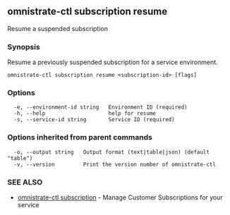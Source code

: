 ## omnistrate-ctl subscription resume

Resume a suspended subscription

### Synopsis

Resume a previously suspended subscription for a service environment.

```
omnistrate-ctl subscription resume <subscription-id> [flags]
```

### Options

```
  -e, --environment-id string   Environment ID (required)
  -h, --help                    help for resume
  -s, --service-id string       Service ID (required)
```

### Options inherited from parent commands

```
  -o, --output string   Output format (text|table|json) (default "table")
  -v, --version         Print the version number of omnistrate-ctl
```

### SEE ALSO

- [omnistrate-ctl subscription](omnistrate-ctl_subscription.md) - Manage Customer Subscriptions for your service
